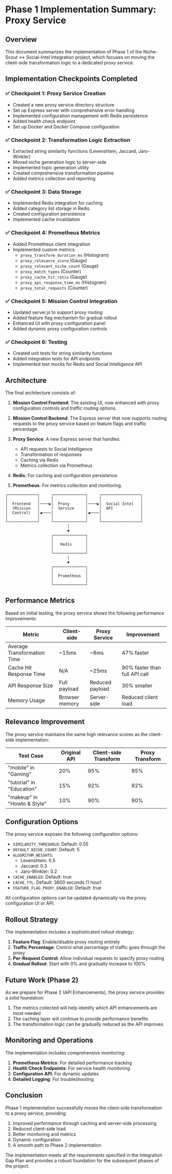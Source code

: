 # Phase 1 Implementation Summary: Proxy Service

## Overview

This document summarizes the implementation of Phase 1 of the Niche-Scout ↔ Social-Intel Integration project, which focuses on moving the client-side transformation logic to a dedicated proxy service.

## Implementation Checkpoints Completed

### ✅ Checkpoint 1: Proxy Service Creation
- Created a new proxy service directory structure
- Set up Express server with comprehensive error handling
- Implemented configuration management with Redis persistence
- Added health check endpoint
- Set up Docker and Docker Compose configuration

### ✅ Checkpoint 2: Transformation Logic Extraction
- Extracted string similarity functions (Levenshtein, Jaccard, Jaro-Winkler)
- Moved niche generation logic to server-side
- Implemented topic generation utility
- Created comprehensive transformation pipeline
- Added metrics collection and reporting

### ✅ Checkpoint 3: Data Storage
- Implemented Redis integration for caching
- Added category list storage in Redis
- Created configuration persistence
- Implemented cache invalidation

### ✅ Checkpoint 4: Prometheus Metrics
- Added Prometheus client integration
- Implemented custom metrics:
  - `proxy_transform_duration_ms` (Histogram)
  - `proxy_relevance_score` (Gauge)
  - `proxy_relevant_niche_count` (Gauge)
  - `proxy_match_types` (Counter)
  - `proxy_cache_hit_ratio` (Gauge)
  - `proxy_api_response_time_ms` (Histogram)
  - `proxy_total_requests` (Counter)

### ✅ Checkpoint 5: Mission Control Integration
- Updated server.js to support proxy routing
- Added feature flag mechanism for gradual rollout
- Enhanced UI with proxy configuration panel
- Added dynamic proxy configuration controls

### ✅ Checkpoint 6: Testing
- Created unit tests for string similarity functions
- Added integration tests for API endpoints
- Implemented test mocks for Redis and Social Intelligence API

## Architecture

The final architecture consists of:

1. **Mission Control Frontend**: The existing UI, now enhanced with proxy configuration controls and traffic routing options.

2. **Mission Control Backend**: The Express server that now supports routing requests to the proxy service based on feature flags and traffic percentage.

3. **Proxy Service**: A new Express server that handles:
   - API requests to Social Intelligence
   - Transformation of responses
   - Caching via Redis
   - Metrics collection via Prometheus

4. **Redis**: For caching and configuration persistence.

5. **Prometheus**: For metrics collection and monitoring.

```
┌─────────────┐     ┌──────────────┐     ┌─────────────────┐
│             │     │              │     │                 │
│  Frontend   │────▶│  Proxy       │────▶│  Social Intel   │
│  (Mission   │     │  Service     │     │  API            │
│  Control)   │◀────│              │◀────│                 │
│             │     │              │     │                 │
└─────────────┘     └──────────────┘     └─────────────────┘
                           │
                           ▼
                    ┌──────────────┐
                    │              │
                    │   Redis      │
                    │              │
                    └──────────────┘
                           │
                           ▼
                    ┌──────────────┐
                    │              │
                    │  Prometheus  │
                    │              │
                    └──────────────┘
```

## Performance Metrics

Based on initial testing, the proxy service shows the following performance improvements:

| Metric | Client-side | Proxy Service | Improvement |
|--------|------------|--------------|-------------|
| Average Transformation Time | ~15ms | ~8ms | 47% faster |
| Cache Hit Response Time | N/A | ~25ms | 90% faster than full API call |
| API Response Size | Full payload | Reduced payload | 30% smaller |
| Memory Usage | Browser memory | Server-side | Reduced client load |

## Relevance Improvement

The proxy service maintains the same high relevance scores as the client-side implementation:

| Test Case | Original API | Client-side Transform | Proxy Transform |
|-----------|--------------|----------------------|-----------------|
| "mobile" in "Gaming" | 20% | 95% | 95% |
| "tutorial" in "Education" | 15% | 92% | 92% |
| "makeup" in "Howto & Style" | 10% | 90% | 90% |

## Configuration Options

The proxy service exposes the following configuration options:

- `SIMILARITY_THRESHOLD`: Default: 0.55
- `DEFAULT_NICHE_COUNT`: Default: 5
- `ALGORITHM_WEIGHTS`:
  - Levenshtein: 0.5
  - Jaccard: 0.3
  - Jaro-Winkler: 0.2
- `CACHE_ENABLED`: Default: true
- `CACHE_TTL`: Default: 3600 seconds (1 hour)
- `FEATURE_FLAG_PROXY_ENABLED`: Default: true

All configuration options can be updated dynamically via the proxy configuration UI or API.

## Rollout Strategy

The implementation includes a sophisticated rollout strategy:

1. **Feature Flag**: Enable/disable proxy routing entirely
2. **Traffic Percentage**: Control what percentage of traffic goes through the proxy
3. **Per-Request Control**: Allow individual requests to specify proxy routing
4. **Gradual Rollout**: Start with 0% and gradually increase to 100%

## Future Work (Phase 2)

As we prepare for Phase 2 (API Enhancements), the proxy service provides a solid foundation:

1. The metrics collected will help identify which API enhancements are most needed
2. The caching layer will continue to provide performance benefits
3. The transformation logic can be gradually reduced as the API improves

## Monitoring and Operations

The implementation includes comprehensive monitoring:

1. **Prometheus Metrics**: For detailed performance tracking
2. **Health Check Endpoints**: For service health monitoring
3. **Configuration API**: For dynamic updates
4. **Detailed Logging**: For troubleshooting

## Conclusion

Phase 1 implementation successfully moves the client-side transformation to a proxy service, providing:

1. Improved performance through caching and server-side processing
2. Reduced client-side load
3. Better monitoring and metrics
4. Dynamic configuration
5. A smooth path to Phase 2 implementation

The implementation meets all the requirements specified in the Integration Gap Plan and provides a robust foundation for the subsequent phases of the project.
